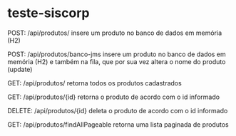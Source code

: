 # teste-siscorp


POST: /api/produtos/
insere um produto no banco de dados em memória (H2)

POST: /api/produtos/banco-jms
insere um produto no banco de dados em memória (H2) e também na fila, que por sua vez altera o nome do produto (update)

GET: /api/produtos/
retorna todos os produtos cadastrados

GET: /api/produtos/{id}
retorna o produto de acordo com o id informado

DELETE: /api/produtos/{id}
deleta o produto de acordo com o id informado

GET: /api/produtos/findAllPageable
retorna uma lista paginada de produtos 

